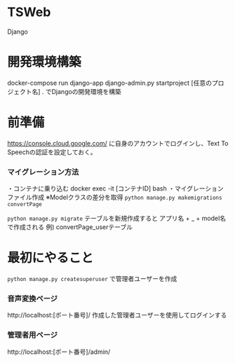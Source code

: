 # TSWeb
Django

# 開発環境構築
docker-compose run django-app django-admin.py startproject [任意のプロジェクト名] .
でDjangoの開発環境を構築

# 前準備
https://console.cloud.google.com/
に自身のアカウントでログインし、Text To Speechの認証を設定しておく。

### マイグレーション方法
・コンテナに乗り込む
docker exec -it [コンテナID] bash 
・マイグレーションファイル作成 ※Modelクラスの差分を取得
`python manage.py makemigrations convertPage`

`python manage.py migrate`
テーブルを新規作成すると
アプリ名 + _ + model名で作成される
例) convertPage_userテーブル

# 最初にやること
`python manage.py createsuperuser`
で管理者ユーザーを作成

### 音声変換ページ
http://localhost:[ポート番号]/
作成した管理者ユーザーを使用してログインする

### 管理者用ページ
http://localhost:[ポート番号]/admin/

